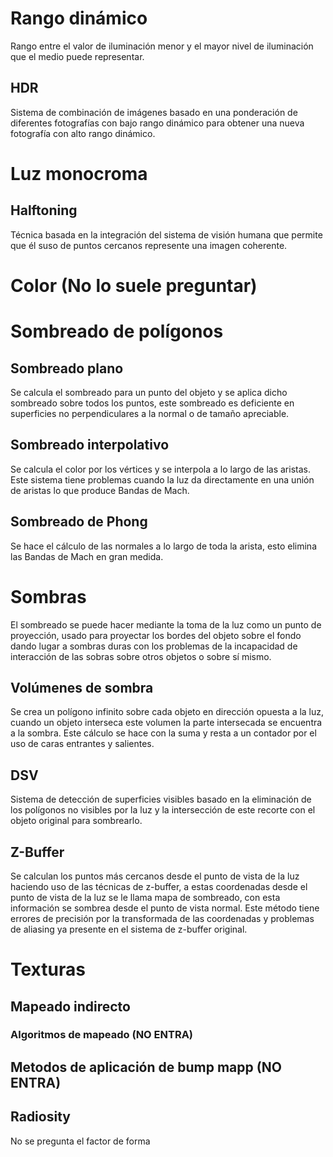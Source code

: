 # Rango dinámico
Rango entre el valor de iluminación menor y el mayor nivel de iluminación que el medio puede representar.
## HDR
Sistema de combinación de imágenes basado en una ponderación de diferentes fotografías con bajo rango dinámico para obtener una nueva fotografía con alto rango dinámico.
# Luz monocroma
## Halftoning
Técnica basada en la integración del sistema de visión humana que permite que él suso de puntos cercanos represente una imagen coherente.
# Color (No lo suele preguntar)
# Sombreado de polígonos
## Sombreado plano
Se calcula el sombreado para un punto del objeto y se aplica dicho sombreado sobre todos los puntos, este sombreado es deficiente en superficies no perpendiculares a la normal o de tamaño apreciable.
## Sombreado interpolativo
Se calcula el color por los vértices y se interpola a lo largo de las aristas. Este sistema tiene problemas cuando la luz da directamente en una unión de aristas lo que produce Bandas de Mach.
## Sombreado de Phong
Se hace el cálculo de las normales a lo largo de toda la arista, esto elimina las Bandas de Mach en gran medida.
# Sombras
El sombreado se puede hacer mediante la toma de la luz como un punto de proyección, usado para proyectar los bordes del objeto sobre el fondo dando lugar a sombras duras con los problemas de la incapacidad de interacción de las sobras sobre otros objetos o sobre sí mismo.
## Volúmenes de sombra
Se crea un polígono infinito sobre cada objeto en dirección opuesta a la luz, cuando un objeto interseca este volumen la parte intersecada se encuentra a la sombra. Este cálculo se hace con la suma y resta a un contador por el uso de caras entrantes y salientes.
## DSV
Sistema de detección de superficies visibles basado en la eliminación de los polígonos no visibles por la luz y la intersección de este recorte con el objeto original para sombrearlo.
## Z-Buffer
Se calculan los puntos más cercanos desde el punto de vista de la luz haciendo uso de las técnicas de z-buffer, a estas coordenadas desde el punto de vista de la luz se le llama mapa de sombreado, con esta información se sombrea desde el punto de vista normal. Este método tiene errores de precisión por la transformada de las coordenadas y problemas de aliasing ya presente en el sistema de z-buffer original.
# Texturas
## Mapeado indirecto 
### Algoritmos de mapeado (NO ENTRA)
## Metodos de aplicación de bump mapp (NO ENTRA)

## Radiosity
No se pregunta el factor de forma